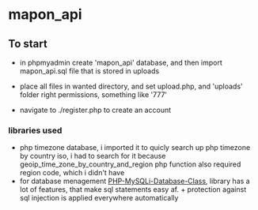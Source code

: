# mapon_api
 
## To start
* in phpmyadmin create 'mapon_api' database, and then import mapon_api.sql file that is stored in uploads
* place all files in wanted directory, and set upload.php, and 'uploads' folder right permissions, something like '777'

* navigate to ./register.php to create an account 

### libraries used
* php timezone database, i imported it to quicly search up php timezone by country iso, i had to search for it because geoip_time_zone_by_country_and_region php function also required region code, which i didn't have
* for database menagement [PHP-MySQLi-Database-Class](https://github.com/Skrazzo/mapon_api/edit/main/README.md), library has a lot of features, that make sql statements easy af. + protection against sql injection is applied everywhere automatically
